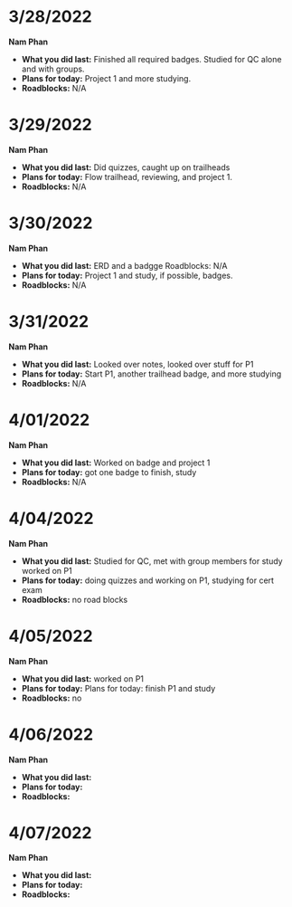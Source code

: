 # 3/28/2022
**Nam Phan**
* **What you did last:** Finished all required badges. Studied for QC alone and with groups. 
* **Plans for today:** Project 1 and more studying. 
* **Roadblocks:** N/A

# 3/29/2022
**Nam Phan**
* **What you did last:** Did quizzes, caught up on trailheads
* **Plans for today:** Flow trailhead, reviewing, and project 1.
* **Roadblocks:** N/A

# 3/30/2022
**Nam Phan**
* **What you did last:** ERD and a badgge  Roadblocks: N/A
* **Plans for today:** Project 1 and study, if possible, badges.
* **Roadblocks:** N/A

# 3/31/2022
**Nam Phan**
* **What you did last:** Looked over notes, looked over stuff for P1
* **Plans for today:** Start P1, another trailhead badge, and more studying
* **Roadblocks:** N/A

# 4/01/2022
**Nam Phan**
* **What you did last:** Worked on badge and project 1
* **Plans for today:** got one badge to finish, study
* **Roadblocks:** N/A

# 4/04/2022
**Nam Phan**
* **What you did last:** Studied for QC, met with group members for study worked on P1 
* **Plans for today:** doing quizzes and working on P1, studying for cert exam
* **Roadblocks:** no road blocks

# 4/05/2022
**Nam Phan**
* **What you did last:** worked on P1
* **Plans for today:** Plans for today: finish P1 and study
* **Roadblocks:** no

# 4/06/2022
**Nam Phan**
* **What you did last:** 
* **Plans for today:**
* **Roadblocks:** 

# 4/07/2022
**Nam Phan**
* **What you did last:** 
* **Plans for today:**
* **Roadblocks:** 